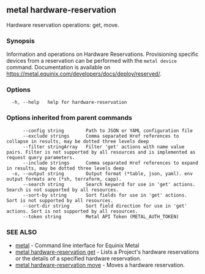 ## metal hardware-reservation

Hardware reservation operations: get, move.

### Synopsis

Information and operations on Hardware Reservations. Provisioning specific devices from a reservation can be performed with the `metal device` command. Documentation is available on https://metal.equinix.com/developers/docs/deploy/reserved/.

### Options

```
  -h, --help   help for hardware-reservation
```

### Options inherited from parent commands

```
      --config string        Path to JSON or YAML configuration file
      --exclude strings      Comma separated Href references to collapse in results, may be dotted three levels deep
      --filter stringArray   Filter 'get' actions with name value pairs. Filter is not supported by all resources and is implemented as request query parameters.
      --include strings      Comma separated Href references to expand in results, may be dotted three levels deep
  -o, --output string        Output format (*table, json, yaml). env output formats are (*sh, terraform, capp).
      --search string        Search keyword for use in 'get' actions. Search is not supported by all resources.
      --sort-by string       Sort fields for use in 'get' actions. Sort is not supported by all resources.
      --sort-dir string      Sort field direction for use in 'get' actions. Sort is not supported by all resources.
      --token string         Metal API Token (METAL_AUTH_TOKEN)
```

### SEE ALSO

* [metal](metal.md)	 - Command line interface for Equinix Metal
* [metal hardware-reservation get](metal_hardware-reservation_get.md)	 - Lists a Project's hardware reservations or the details of a specified hardware reservation.
* [metal hardware-reservation move](metal_hardware-reservation_move.md)	 - Moves a hardware reservation.


